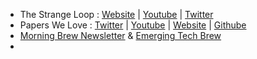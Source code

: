 
- The Strange Loop : [Website](https://www.thestrangeloop.com/) | [Youtube](https://www.youtube.com/c/StrangeLoopConf) | [Twitter](https://twitter.com/strangeloop_stl)
- Papers We Love : [Twitter](https://twitter.com/papers_we_love) | [Youtube](https://www.youtube.com/user/PapersWeLove) | [Website](https://paperswelove.org/) | [Githube](https://github.com/papers-we-love/papers-we-love)
- [Morning Brew Newsletter](https://www.morningbrew.com/) & [Emerging Tech Brew](https://www.morningbrew.com/emerging-tech)
- 
